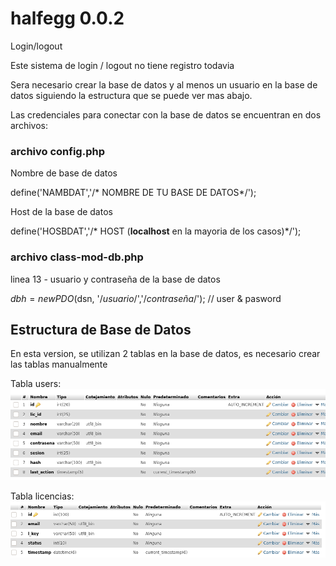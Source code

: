 # halfegg 0.0.2
Login/logout

Este sistema de login / logout no tiene registro todavia

Sera necesario crear la base de datos y al menos un usuario en la base de datos siguiendo la estructura que se puede ver mas abajo. 


Las credenciales para conectar con la base de datos se encuentran en dos archivos:

### archivo config.php

 Nombre de base de  datos

define('NAMBDAT','/* NOMBRE DE TU BASE DE DATOS*/');

 Host de la base de datos
 
define('HOSBDAT','/* HOST (**localhost** en la mayoria de los casos)*/');

### archivo class-mod-db.php

linea 13 - usuario y contraseña de la base de datos

$dbh = new PDO($dsn, '/*usuario*/','/*contraseña*/'); // user & pasword

## Estructura de Base de Datos
En esta version, se utilizan 2 tablas en la base de datos, es necesario crear las tablas manualmente

Tabla users:
![alt text](halfegg-bd-users.png)

Tabla licencias:
![alt text](halfegg-bd-lic.png)


